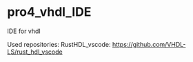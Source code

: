 # pro4_vhdl_IDE
IDE for vhdl 

Used repositories:
RustHDL_vscode: https://github.com/VHDL-LS/rust_hdl_vscode
